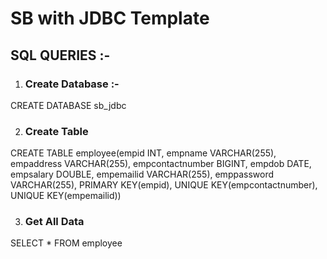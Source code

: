 # SB with JDBC Template

## SQL QUERIES :-

1. ### Create Database :- 

CREATE DATABASE sb_jdbc

2. ### Create Table

CREATE TABLE employee(empid INT, empname VARCHAR(255), empaddress VARCHAR(255), empcontactnumber BIGINT, empdob DATE, 
empsalary DOUBLE, empemailid VARCHAR(255), emppassword VARCHAR(255), PRIMARY KEY(empid), UNIQUE KEY(empcontactnumber), 
UNIQUE KEY(empemailid))

3. ### Get All Data

SELECT * FROM employee
